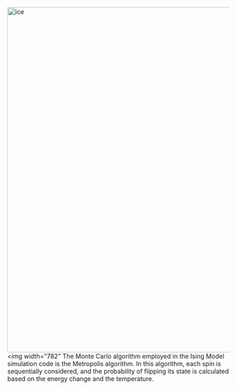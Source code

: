<img width="782" alt="ice" src="https://github.com/mp0li/Ising-2d-3d/assets/95493817/2c509440-e7b9-4467-88ca-9fd59aa1f9db"><img width="782"
The Monte Carlo algorithm employed in the Ising Model simulation code is the Metropolis algorithm. In this algorithm, each spin is sequentially considered, and the probability of flipping its state is calculated based on the energy change and the temperature. 

